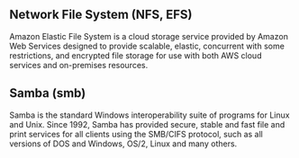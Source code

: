 ## Network File System (NFS, EFS)
Amazon Elastic File System is a cloud storage service provided by Amazon Web Services designed to provide scalable, elastic, concurrent with some restrictions, and encrypted file storage for use with both AWS cloud services and on-premises resources.

## Samba (smb)
Samba is the standard Windows interoperability suite of programs for Linux and Unix. Since 1992, Samba has provided secure, stable and fast file and print services for all clients using the SMB/CIFS protocol, such as all versions of DOS and Windows, OS/2, Linux and many others.